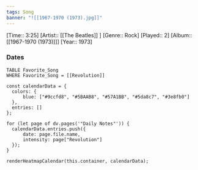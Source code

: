 ```yaml
---
tags: Song  
banner: "![[1967-1970 (1973).jpg]]"
---
```

[Time:: 3:25]
[Artist:: [[The Beatles]] ]
[Genre:: Rock]
[Played:: 2]
[Album:: [[1967-1970 (1973)]]]
[Year:: 1973]
### Dates
````dataview
TABLE Favorite_Song
WHERE Favorite_Song = [[Revolution]]
````

  ```dataviewjs
const calendarData = { 
	colors: { 
		blue: ["#9ccfd8", "#5BAAB8", "#57A1BB", "#5da8c7", "#3e8fb0"] 
	}, 
	entries: [] 
}; 

for (let page of dv.pages('"Daily Notes"')) { 
	calendarData.entries.push({ 
		date: page.file.name, 
		intensity: page["Revolution"]
	}); 
} 

renderHeatmapCalendar(this.container, calendarData);
```
